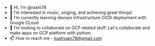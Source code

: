 - 👋 Hi, I’m @rashi78
- 👀 I’m interested in music, singing, and achieving great things!
- 🌱 I’m currently learning devops infrastructure CICD deployment with Google CLoud 
- 💞️ I’m looking to collaborate on GCP related stuff. Let's collaborate and make apps on GCP platform with python.
- 📫 How to reach me - kashyapr78@gmail.com

<!---
rashi78/rashi78 is a ✨ special ✨ repository because its `README.md` (this file) appears on your GitHub profile.
You can click the Preview link to take a look at your changes.
--->
